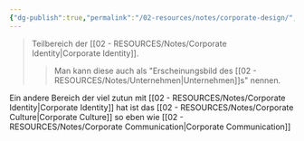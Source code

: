 ```yaml
---
{"dg-publish":true,"permalink":"/02-resources/notes/corporate-design/","tags":["LF08"],"noteIcon":"","updated":"2024-06-24T08:55:44.295+02:00"}
---
```


> Teilbereich der [[02 - RESOURCES/Notes/Corporate Identity\|Corporate Identity]].
> > Man kann diese auch als "Erscheinungsbild des [[02 - RESOURCES/Notes/Unternehmen\|Unternehmen]]s" nennen.

Ein andere Bereich der viel zutun mit [[02 - RESOURCES/Notes/Corporate Identity\|Corporate Identity]] hat ist das [[02 - RESOURCES/Notes/Corporate Culture\|Corporate Culture]] so eben wie [[02 - RESOURCES/Notes/Corporate Communication\|Corporate Communication]]
